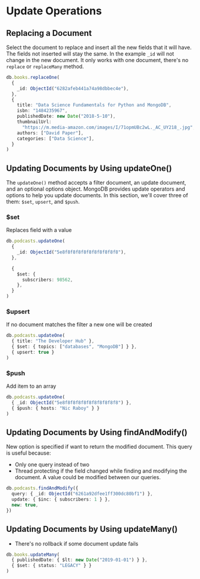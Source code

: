 # Update Operations

## Replacing a Document

Select the document to replace and insert all the new fields that it will have. The fields not inserted will stay the same. In the example `_id` will not change in the new document. It only works with one document, there's no `replace` or `replaceMany` method.

```ts
db.books.replaceOne(
  {
    _id: ObjectId("6282afeb441a74a98dbbec4e"),
  },
  {
    title: "Data Science Fundamentals for Python and MongoDB",
    isbn: "1484235967",
    publishedDate: new Date("2018-5-10"),
    thumbnailUrl:
      "https://m.media-amazon.com/images/I/71opmUBc2wL._AC_UY218_.jpg",
    authors: ["David Paper"],
    categories: ["Data Science"],
  }
)
```

## Updating Documents by Using updateOne()

The `updateOne()` method accepts a filter document, an update document, and an optional options object. MongoDB provides update operators and options to help you update documents. In this section, we'll cover three of them: `$set`, `upsert`, and `$push`.

### $set

Replaces field with a value

```ts
db.podcasts.updateOne(
  {
    _id: ObjectId("5e8f8f8f8f8f8f8f8f8f8f8"),
  },

  {
    $set: {
      subscribers: 98562,
    },
  }
)
```

### $upsert

If no document matches the filter a new one will be created

```ts
db.podcasts.updateOne(
  { title: "The Developer Hub" },
  { $set: { topics: ["databases", "MongoDB"] } },
  { upsert: true }
)
```

### $push

Add item to an array

```ts
db.podcasts.updateOne(
  { _id: ObjectId("5e8f8f8f8f8f8f8f8f8f8f8") },
  { $push: { hosts: "Nic Raboy" } }
)
```

## Updating Documents by Using findAndModify()

New option is specified if want to return the modified document. This query is useful because:

* Only one query instead of two
* Thread protecting if the field changed while finding and modifying the document. A value could be modified between our queries.

```ts
db.podcasts.findAndModify({
  query: { _id: ObjectId("6261a92dfee1ff300dc80bf1") },
  update: { $inc: { subscribers: 1 } },
  new: true,
})
```

## Updating Documents by Using updateMany()

* There's no rollback if some document update fails

```ts
db.books.updateMany(
  { publishedDate: { $lt: new Date("2019-01-01") } },
  { $set: { status: "LEGACY" } }
)
```
